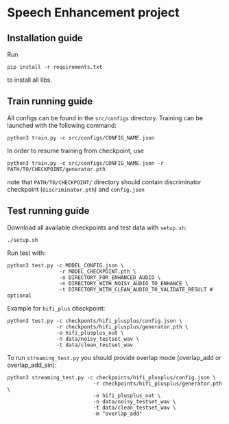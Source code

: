# Speech Enhancement project

## Installation guide
Run
```shell
pip install -r requirements.txt
```
to install all libs.

## Train running guide
All configs can be found in the `src/configs` directory. 
Training can be launched with the following command:
```shell
python3 train.py -c src/configs/CONFIG_NAME.json 
```

In order to resume training from checkpoint, use

```shell
python3 train.py -c src/configs/CONFIG_NAME.json -r PATH/TO/CHECKPOINT/generator.pth
```
note that `PATH/TO/CHECKPOINT/` directory should contain discriminator checkpoint (`discriminator.pth`) and `config.json`


## Test running guide
Download all available checkpoints and test data with `setup.sh`:
```shell
./setup.sh
```
Run test with:

```shell
python3 test.py -c MODEL_CONFIG.json \
                 -r MODEL_CHECKPOINT.pth \
                 -o DIRECTORY_FOR_ENHANCED_AUDIO \
                 -n DIRECTORY_WITH_NOISY_AUDIO_TO_ENHANCE \
                 -t DIRECTORY_WITH_CLEAN_AUDIO_TO_VALIDATE_RESULT # optional
```
Example for `hifi_plus` checkpoint:
```shell
python3 test.py -c checkponts/hifi_plusplus/config.json \
                -r checkponts/hifi_plusplus/generator.pth \
                -o hifi_plusplus_out \
                -n data/noisy_testset_wav \
                -t data/clean_testset_wav
```

To run `streaming_test.py` you should provide overlap mode (overlap_add or overlap_add_sin):
```shell
python3 streaming_test.py -c checkpoints/hifi_plusplus/config.json \
                            -r checkpoints/hifi_plusplus/generator.pth \
                            -o hifi_plusplus_out \
                            -n data/noisy_testset_wav \
                            -t data/clean_testset_wav \
                            -m "overlap_add"
```